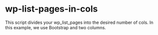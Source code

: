 # wp-list-pages-in-cols
This script divides your wp_list_pages into the desired number of cols. In this example, we use Bootstrap and two columns.
